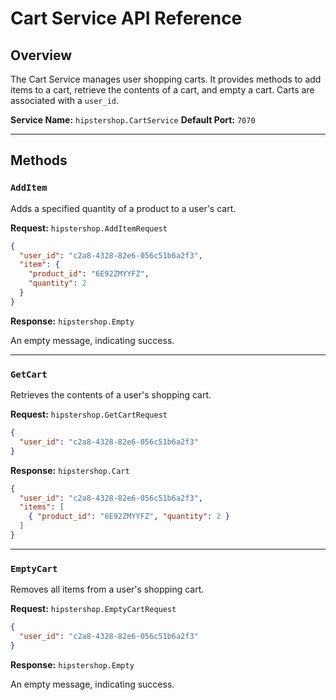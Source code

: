 # Cart Service API Reference

## Overview

The Cart Service manages user shopping carts. It provides methods to add items to a cart, retrieve the contents of a cart, and empty a cart. Carts are associated with a `user_id`.

**Service Name:** `hipstershop.CartService`
**Default Port:** `7070`

---

## Methods

### `AddItem`

Adds a specified quantity of a product to a user's cart.

**Request:** `hipstershop.AddItemRequest`

```json
{
  "user_id": "c2a8-4328-82e6-056c51b6a2f3",
  "item": {
    "product_id": "6E92ZMYYFZ",
    "quantity": 2
  }
}
```

**Response:** `hipstershop.Empty`

An empty message, indicating success.

---

### `GetCart`

Retrieves the contents of a user's shopping cart.

**Request:** `hipstershop.GetCartRequest`

```json
{
  "user_id": "c2a8-4328-82e6-056c51b6a2f3"
}
```

**Response:** `hipstershop.Cart`

```json
{
  "user_id": "c2a8-4328-82e6-056c51b6a2f3",
  "items": [
    { "product_id": "6E92ZMYYFZ", "quantity": 2 }
  ]
}
```

---

### `EmptyCart`

Removes all items from a user's shopping cart.

**Request:** `hipstershop.EmptyCartRequest`

```json
{
  "user_id": "c2a8-4328-82e6-056c51b6a2f3"
}
```

**Response:** `hipstershop.Empty`

An empty message, indicating success.